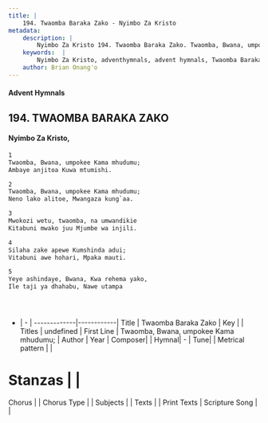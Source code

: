 ```yaml
---
title: |
    194. Twaomba Baraka Zako - Nyimbo Za Kristo
metadata:
    description: |
        Nyimbo Za Kristo 194. Twaomba Baraka Zako. Twaomba, Bwana, umpokee Kama mhudumu;  Ambaye anjitoa Kuwa mtumishi.  
    keywords:  |
        Nyimbo Za Kristo, adventhymnals, advent hymnals, Twaomba Baraka Zako, Twaomba, Bwana, umpokee Kama mhudumu; . 
    author: Brian Onang'o
---
```


#### Advent Hymnals
## 194. TWAOMBA BARAKA ZAKO
####  Nyimbo Za Kristo,

```txt
1
Twaomba, Bwana, umpokee Kama mhudumu; 
Ambaye anjitoa Kuwa mtumishi.

2
Twaomba, Bwana, umpokee Kama mhudumu; 
Neno lako alitoe, Mwangaza kung`aa.

3
Mwokozi wetu, twaomba, na umwandikie 
Kitabuni mwako juu Mjumbe wa injili.

4
Silaha zake apewe Kumshinda adui; 
Vitabuni awe hohari, Mpaka mauti.

5
Yeye ashindaye, Bwana, Kwa rehema yako, 
Ile taji ya dhahabu, Nawe utampa





```

- |   -  |
-------------|------------|
Title | Twaomba Baraka Zako |
Key |  |
Titles | undefined |
First Line | Twaomba, Bwana, umpokee Kama mhudumu;  |
Author | 
Year | 
Composer| |
Hymnal|  - |
Tune|  |
Metrical pattern | |
# Stanzas |  |
Chorus |  |
Chorus Type |  |
Subjects | |
Texts |  |
Print Texts | 
Scripture Song |  |
    
